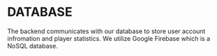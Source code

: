 # DATABASE

The backend communicates with our database to store user account infromation and player statistics. We utilize Google Firebase which is a NoSQL database.



